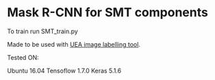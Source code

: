 # Mask R-CNN for SMT components

To train run SMT_train.py

Made to be used with [UEA image labelling tool](https://bitbucket.org/ueacomputervision/image-labelling-tool).

Tested ON:

Ubuntu 16.04
Tensoflow 1.7.0
Keras 5.1.6
